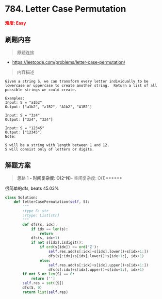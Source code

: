 # 784. Letter Case Permutation

**<font color=red>难度: Easy</font>**

## 刷题内容

> 原题连接

* https://leetcode.com/problems/letter-case-permutation/

> 内容描述

```
Given a string S, we can transform every letter individually to be lowercase or uppercase to create another string.  Return a list of all possible strings we could create.

Examples:
Input: S = "a1b2"
Output: ["a1b2", "a1B2", "A1b2", "A1B2"]

Input: S = "3z4"
Output: ["3z4", "3Z4"]

Input: S = "12345"
Output: ["12345"]
Note:

S will be a string with length between 1 and 12.
S will consist only of letters or digits.
```

## 解题方案

> 思路 1
******- 时间复杂度: O(2^N)******- 空间复杂度: O(1)******


很简单的dfs, beats 45.03%

```python
class Solution:
    def letterCasePermutation(self, S):
        """
        :type S: str
        :rtype: List[str]
        """
        def dfs(s, idx):
            if idx == len(s):
                return
            dfs(s, idx+1)
            if not s[idx].isdigit():
                if ord(s[idx]) <= ord('Z'):
                    self.res.add(s[:idx]+s[idx].lower()+s[idx+1:])
                    dfs(s[:idx]+s[idx].lower()+s[idx+1:], idx+1)
                else:
                    self.res.add(s[:idx]+s[idx].upper()+s[idx+1:])
                    dfs(s[:idx]+s[idx].upper()+s[idx+1:], idx+1)
        if not S or len(S) == 0:
            return ['']
        self.res = set([S])
        dfs(S, 0)
        return list(self.res)
```
